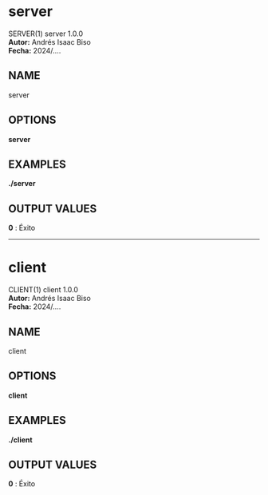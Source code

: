 # server
SERVER(1) server 1.0.0  
**Autor:** Andrés Isaac Biso  
**Fecha:** 2024/.... 

## NAME
server

## OPTIONS
**server**

## EXAMPLES
**./server**

## OUTPUT VALUES
**0**
: Éxito

---

# client
CLIENT(1) client 1.0.0  
**Autor:** Andrés Isaac Biso  
**Fecha:** 2024/.... 

## NAME
client

## OPTIONS
**client**

## EXAMPLES
**./client**

## OUTPUT VALUES
**0**
: Éxito

